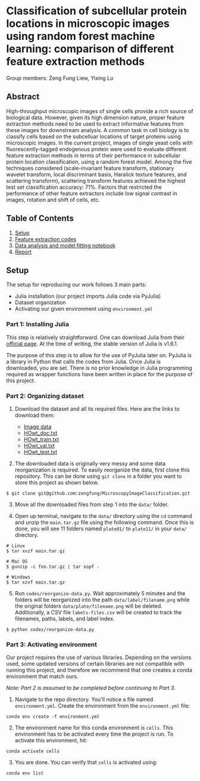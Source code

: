 # Classification of subcellular protein locations in microscopic images using random forest machine learning: comparison of different feature extraction methods

Group members: Zeng Fung Liew, Yixing Lu

## Abstract
High-throughput microscopic images of single cells provide a rich source of biological data. However, given its high dimension nature, proper feature extraction methods need to be used to extract informative features from these images for downstream analysis. A common task in cell biology is to classify cells based on the subcelluar locations of target proteins using microscopic images. In the current project, images of single yeast cells with fluorescently-tagged endogenous protein were used to evaluate different feature extraction methods in terms of their performance in subcellular protein location classification, using a random forest model. Among the five techniques considered (scale-invariant feature transform, stationary wavelet transform, local discriminant basis, Haralick texture features, and scattering transform), scattering transform features achieved the highest test set classification accuracy: 71\%. Factors that restricted the performance of other feature extractors include low signal contrast in images, rotation and shift of cells, etc.

## Table of Contents
1. [Setup](#setup)
2. [Feature extraction codes](codes/)
3. [Data analysis and model fitting notebook](notebook/Methodology.ipynb)
4. [Report](report.pdf)

## Setup <a name="setup"></a>
The setup for reproducing our work follows 3 main parts: 
* Julia installation (our project imports Julia code via PyJulia)
* Dataset organization
* Activating our given environment using `environment.yml`

### Part 1: Installing Julia
This step is relatively straightforward. One can download Julia from their [official page](https://julialang.org/downloads/). At the time of writing, the stable version of Julia is v1.6.1.

The purpose of this step is to allow for the use of PyJulia later on. PyJulia is a library in Python that calls the codes from Julia. Once Julia is downloaded, you are set. There is no prior knowledge in Julia programming required as wrapper functions have been written in place for the purpose of this project.

### Part 2: Organizing dataset

1. Download the dataset and all its required files. Here are the links to download them:  
    * [Image data](https://kodu.ut.ee/~leopoldp/2016_DeepYeast/data/main.tar.gz)
    * [HOwt_doc.txt](https://kodu.ut.ee/~leopoldp/2016_DeepYeast/code/reports/HOwt_doc.txt)
    * [HOwt_train.txt](https://kodu.ut.ee/~leopoldp/2016_DeepYeast/code/reports/HOwt_train.txt)
    * [HOwt_val.txt](https://kodu.ut.ee/~leopoldp/2016_DeepYeast/code/reports/HOwt_val.txt)
    * [HOwt_test.txt](https://kodu.ut.ee/~leopoldp/2016_DeepYeast/code/reports/HOwt_test.txt)

2. The downloaded data is originally very messy and some data reorganization is required. To easily reorganize the data, first clone this repository. This can be done using `git clone` in a folder you want to store this project as shown below.

```shell
$ git clone git@github.com:zengfung/MicroscopyImageClassification.git
```

3. Move all the downloaded files from step 1 into the `data/` folder.

4. Open up terminal, navigate to the `data/` directory using the `cd` command and unzip the `main.tar.gz` file using the following command. Once this is done, you will see 11 folders named `plate01/` to `plate11/` in your `data/` directory.
```shell
# Linux
$ tar xvzf main.tar.gz

# Mac OS
$ gunzip -c foo.tar.gz | tar xopf -

# Windows
$ tar xzvf main.tar.gz
```

5. Run `codes/reorganize-data.py`. Wait approximately 5 minutes and the folders will be reorganized into the path `data/label/filename.png` while the original folders `data/plate/filename.png` will be deleted. Additionally, a CSV file `labels-files.csv` will be created to track the filenames, paths, labels, and label index.
```
$ python codes/reorganize-data.py
```

### Part 3: Activating environment
Our project requires the use of various libraries. Depending on the versions used, some updated versions of certain libraries are not compatible with running this project, and therefore we recommend that one creates a conda environment that match ours.

*Note: Part 2 is assumed to be completed before continuing to Part 3.*

1. Navigate to the repo directory. You'll notice a file named `environment.yml`. Create the environment from the `environment.yml` file:
```shell
conda env create -f environment.yml
```

2. The environment name for this conda environment is `cells`. This environment has to be activated every time the project is run. To activate this environment, hit:
```shell
conda activate cells
```
3. You are done. You can verify that `cells` is activated using:
```shell
conda env list
```
